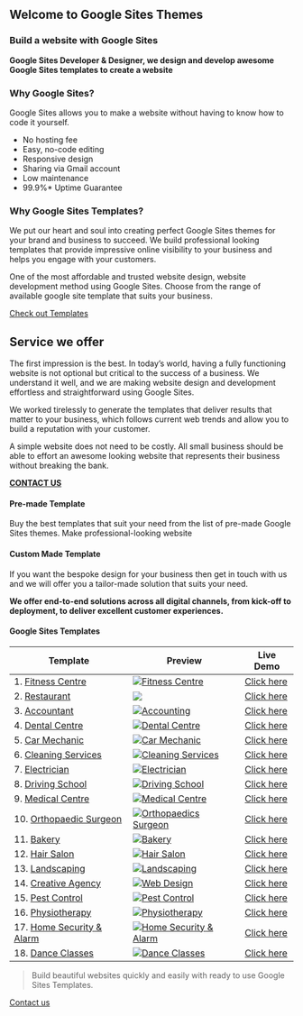 ## Welcome to Google Sites Themes

### Build a website with Google Sites

**Google Sites Developer & Designer, we design and develop awesome Google Sites templates to create a website**

### Why Google Sites?
Google Sites allows you to make a website without having to know how to code it yourself.

- No hosting fee
- Easy, no-code editing
- Responsive design
- Sharing via Gmail account
- Low maintenance
- 99.9%* Uptime Guarantee

### Why Google Sites Templates?
We put our heart and soul into creating perfect Google Sites themes for your brand and business to succeed. We build professional looking templates that provide impressive online visibility to your business and helps you engage with your customers.

One of the most affordable and trusted website design, website development method using Google Sites. Choose from the range of available google site template that suits your business.

[Check out Templates](#google-sites-templates "Check out Templates")

## Service we offer
The first impression is the best. In today’s world, having a fully functioning website is not optional but critical to the success of a business. We understand it well, and we are making website design and development effortless and straightforward using Google Sites.

We worked tirelessly to generate the templates that deliver results that matter to your business, which follows current web trends and allow you to build a reputation with your customer.

A simple website does not need to be costly. All small business should be able to effort an awesome looking website that represents their business without breaking the bank.

[**CONTACT US**](https://forms.gle/PMtjV1CVns65XTkR6 "**CONTACT US**")

#### Pre-made Template
Buy the best templates that suit your need from the list of pre-made Google Sites themes. Make professional-looking website


#### Custom Made Template
If you want the bespoke design for your business then get in touch with us and we will offer you a tailor-made solution that suits your need.

**We offer end-to-end solutions across all digital channels, from kick-off to deployment, to deliver excellent customer experiences.**

#### Google Sites Templates


| Template  |  Preview |  Live Demo |
| ------------ | ------------ | ------------ |
| 1. [Fitness Centre](https://sites.google.com/view/bwg-template-fitness-centre/home "Fitness Centre")  |  [![Fitness Centre](https://github.com/iindicator/Google-Sites-Themes/blob/main/Images/Fitness-body.png "Fitness Centre")](https://sites.google.com/view/bwg-template-fitness-centre/home "Fitness Centre") |  [Click here](https://sites.google.com/view/bwg-template-fitness-centre/home "Click here") |
| 2. [Restaurant](https://sites.google.com/view/bwg-template-restaurant/home "Restaurant")  | [![](https://github.com/iindicator/Google-Sites-Themes/blob/main/Images/restaurant.jpg)](https://sites.google.com/view/bwg-template-restaurant/home)  |  [Click here](https://sites.google.com/view/bwg-template-restaurant/home "Click here") |
|  3. [Accountant](https://sites.google.com/view/bwg-template-acounting/home "Accountant") |  [![Accounting](https://github.com/iindicator/Google-Sites-Themes/blob/main/Images/Accounting.jpg "Accounting")](https://sites.google.com/view/bwg-template-acounting/home "Accounting") |  [Click here](https://sites.google.com/view/bwg-template-fitness-centre/home "Click here") |
|  4. [Dental Centre](https://sites.google.com/view/bwg-template-dental-clinic/home "Dental Centre") | [![Dental Centre](https://github.com/iindicator/Google-Sites-Themes/blob/main/Images/Dental.jpg "Dental Centre")](https://sites.google.com/view/bwg-template-dental-clinic/home "Dental Centre")  |  [Click here](https://sites.google.com/view/bwg-template-dental-clinic/home "Click here") |
|  5. [Car Mechanic](https://sites.google.com/view/big-template-car-mechanic/home "Car Mechanic") | [![Car Mechanic](https://github.com/iindicator/Google-Sites-Themes/blob/main/Images/Car%20Mechanic.jpg "Car Mechanic")](https://sites.google.com/view/big-template-car-mechanic/home "Car Mechanic")  | [Click here](https://sites.google.com/view/big-template-car-mechanic/home "Click here")  |
| 6. [Cleaning Services](https://sites.google.com/view/bwg-template-cleaning-services/home "Cleaning Services")  | [![Cleaning Services](https://github.com/iindicator/Google-Sites-Themes/blob/main/Images/Cleaning.jpg "Cleaning Services")](https://sites.google.com/view/bwg-template-cleaning-services/home "Cleaning Services")  |  [Click here](https://sites.google.com/view/bwg-template-cleaning-services/home "Click here") |
| 7. [Electrician](https://sites.google.com/view/bwg-template-electrician/home "Electrician")  | [![Electrician](https://github.com/iindicator/Google-Sites-Themes/blob/main/Images/Electrician.jpg "Electrician")](https://sites.google.com/view/bwg-template-electrician/home "Electrician")  |  [Click here](https://sites.google.com/view/bwg-template-electrician/home "Click here") |
| 8. [Driving School](https://sites.google.com/view/bwg-template-driving-school/home "Driving School")  | [![Driving School](https://github.com/iindicator/Google-Sites-Themes/blob/main/Images/Driving.jpg "Driving School")](https://sites.google.com/view/bwg-template-driving-school/home "Driving School")  | [Click here](https://sites.google.com/view/bwg-template-driving-school/home "Click here")  |
| 9. [Medical Centre](https://sites.google.com/view/bwg-template-medical-centre/home "Medical Centre")  | [![Medical Centre](https://github.com/iindicator/Google-Sites-Themes/blob/main/Images/Medical-center.jpg "Medical Centre")](https://sites.google.com/view/bwg-template-medical-centre/home "Medical Centre")  |  [Click here](https://sites.google.com/view/bwg-template-medical-centre/home "Click here") |
| 10. [Orthopaedic Surgeon](https://sites.google.com/view/bwg-template-orthopaedics/home "Orthopaedic Surgeon")  | [![Orthopaedics Surgeon](https://github.com/iindicator/Google-Sites-Themes/blob/main/Images/Ortho-surgeon.jpg "Orthopaedics Surgeon")](https://sites.google.com/view/bwg-template-orthopaedics/home "Orthopaedics Surgeon")  | [Click here](https://sites.google.com/view/bwg-template-orthopaedics/home "Click here")  |
| 11. [Bakery](https://sites.google.com/view/big-template-bakery/home "Bakery") | [![Bakery](https://github.com/iindicator/Google-Sites-Themes/blob/main/Images/Bakery.jpg "Bakery")](https://sites.google.com/view/big-template-bakery/home "Bakery")  | [Click here](https://sites.google.com/view/big-template-bakery/home "Click here")  |
| 12. [Hair Salon](https://sites.google.com/view/bwg-template-barber/home "Hair Salon")  | [![Hair Salon](https://github.com/iindicator/Google-Sites-Themes/blob/main/Images/Hair-salon.jpg "Hair Salon")](https://sites.google.com/view/bwg-template-barber/home "Hair Salon")  | [Click here](https://sites.google.com/view/bwg-template-barber/home "Click here")  |
|  13. [Landscaping](https://sites.google.com/view/bwg-tamplate-landscape/home "Landscaping") |  [![Landscaping](https://github.com/iindicator/Google-Sites-Themes/blob/main/Images/Landscape.jpg "Landscaping")](https://sites.google.com/view/bwg-tamplate-landscape/home "Landscaping") | [Click here](https://sites.google.com/view/bwg-tamplate-landscape/home "Click here")  |
|  14. [Creative Agency](https://sites.google.com/view/bog-template-web-design/home "Creative Agency") | [![Web Design](https://github.com/iindicator/Google-Sites-Themes/blob/main/Images/Web-design.jpg "Web Design")](https://sites.google.com/view/bog-template-web-design/home "Web Design")  | [Click here](https://sites.google.com/view/bog-template-web-design/home "Click here")  |
|  15. [Pest Control](https://sites.google.com/view/bwg-template-pest-control/home "Pest Control") | [![Pest Control](https://github.com/iindicator/Google-Sites-Themes/blob/main/Images/Pest-control.jpg "Pest Control")](https://sites.google.com/view/bwg-template-pest-control/home "Pest Control")  | [Click here](https://sites.google.com/view/bwg-template-pest-control/home "Click here")  |
|  16. [Physiotherapy](https://sites.google.com/view/bwg-template-physiotherapy/ "Physiotherapy") | [![Physiotherapy](https://github.com/iindicator/Google-Sites-Themes/blob/main/Images/Physio.jpg "Physiotherapy")](https://sites.google.com/view/bwg-template-physiotherapy/ "Physiotherapy")  | [Click here](https://sites.google.com/view/bwg-template-physiotherapy/ "Click here")  |
|  17. [Home Security & Alarm](https://sites.google.com/view/bwg-template-home-securit "Home Security & Alarm") | [![Home Security & Alarm](https://github.com/iindicator/Google-Sites-Themes/blob/main/Images/Home-security-3-screen.png "Home Security & Alarm")](https://sites.google.com/view/bwg-template-home-securit "Home Security & Alarm")  | [Click here](https://sites.google.com/view/bwg-template-home-securit "Click here")  |
|  18. [Dance Classes](https://sites.google.com/view/bwg-template-dance/home "Dance Classes") |  [![Dance Classes](https://github.com/iindicator/Google-Sites-Themes/blob/main/Images/Dance-classes.jpg "Dance Classes")](https://sites.google.com/view/bwg-template-dance/home "Dance Classes") | [Click here](https://sites.google.com/view/bwg-template-dance/home "Click here")  |



> Build beautiful websites quickly and easily with ready to use Google Sites Templates.

[Contact us](https://forms.gle/PMtjV1CVns65XTkR6 "Contact us")
